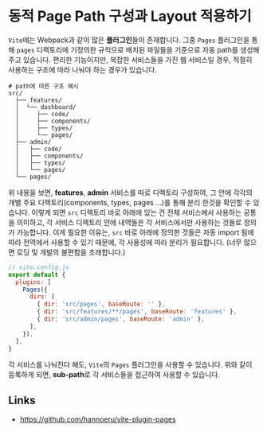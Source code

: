 # 동적 Page Path 구성과 Layout 적용하기
`Vite`에는 Webpack과 같이 많은 **플러그인**들이 존재합니다. 그중 `Pages` 플러그인을 통해 `pages` 디렉토리에 기정의한 규칙으로 배치된 파일들을 기준으로 자동 path를 생성해 주고 있습니다. 편리한 기능이지만, 복잡한 서비스들을 가진 웹 서비스일 경우, 적절히 사용하는 구조에 따라 나눠야 하는 경우가 있습니다.
```
# path에 따른 구조 예시
src/
  ├── features/
  │  └── dashboard/
  │     ├── code/
  │     ├── components/
  │     ├── types/
  │     └── pages/
  ├── admin/
  │   ├── code/
  │   ├── components/
  │   ├── types/
  │   └── pages/
  └── pages/
```
위 내용을 보면, **features**, **admin** 서비스를 따로 디렉토리 구성하여, 그 안에 각각의 개별 주요 디렉토리(components, types, pages ...)를 통해 분리 한것을 확인할 수 있습니다. 이렇게 되면 `src` 디렉토리 바로 아래에 있는 건 전체 서비스에서 사용하는 공통을 의미하고, 각 서비스 디렉토리 안에 내역들은 각 서비스에서만 사용하는 것들로 정의가 가능합니다. 이게 필요한 이유는, `src` 바로 아래에 정의한 것들은 자동 import 됨에 따라 전역에서 사용할 수 있기 때문에, 각 사용성에 따라 분리가 필요합니다. (너무 많으면 로딩 및 개발의 불편함을 초래합니다.)
```js
// vite.config.js
export default {
  plugins: [
    Pages({
      dirs: [
        { dir: 'src/pages', baseRoute: '' },
        { dir: 'src/features/**/pages', baseRoute: 'features' },
        { dir: 'src/admin/pages', baseRoute: 'admin' },
      ],
    }),
  ],
}
```
각 서비스를 나눠진다 해도, `Vite`의 `Pages` 플러그인을 사용할 수 있습니다. 위와 같이 등록하게 되면, **sub-path**로 각 서비스들을 접근하여 사용할 수 있습니다.
## Links
- https://github.com/hannoeru/vite-plugin-pages